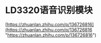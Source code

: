 # LD3320语音识别模块

[https://zhuanlan.zhihu.com/p/136726816](https://zhuanlan.zhihu.com/p/136726816 "https://zhuanlan.zhihu.com/p/136726816")
